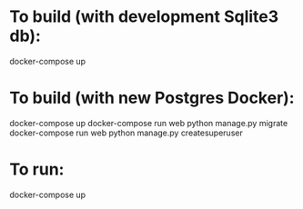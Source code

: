 # To build (with development Sqlite3 db):
docker-compose up

# To build (with new Postgres Docker):

docker-compose up
docker-compose run web python manage.py migrate
docker-compose run web python manage.py createsuperuser


# To run:
docker-compose up